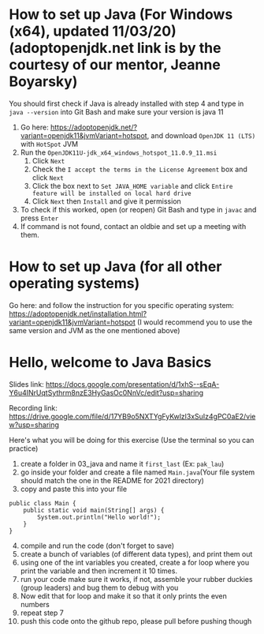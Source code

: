 # How to set up Java (For Windows (x64), updated 11/03/20) (adoptopenjdk.net link is by the courtesy of our mentor, Jeanne Boyarsky)
You should first check if Java is already installed with step 4 and type in `java --version` into Git Bash and make sure your version is java 11
1. Go here: https://adoptopenjdk.net/?variant=openjdk11&jvmVariant=hotspot, and download `OpenJDK 11 (LTS)` with `HotSpot` JVM
2. Run the `OpenJDK11U-jdk_x64_windows_hotspot_11.0.9_11.msi`
    1. Click `Next`
    2. Check the `I accept the terms in the License Agreement` box and click `Next`
    3. Click the box next to `Set JAVA_HOME variable` and click `Entire feature will be installed on local hard drive`
    4. Click `Next` then `Install` and give it permission
3. To check if this worked, open (or reopen) Git Bash and type in `javac` and press `Enter`
4. If command is not found, contact an oldbie and set up a meeting with them.

# How to set up Java (for all other operating systems)
Go here: and follow the instruction for you specific operating system: https://adoptopenjdk.net/installation.html?variant=openjdk11&jvmVariant=hotspot (I would recommend you to use the same version and JVM as the one mentioned above)

# Hello, welcome to Java Basics
Slides link: https://docs.google.com/presentation/d/1xhS--sEqA-Y6u4INrUqtSythrm8nzE3HyGasOc0NnVc/edit?usp=sharing

Recording link: https://drive.google.com/file/d/17YB9o5NXTYgFyKwlzl3xSuIz4gPC0aE2/view?usp=sharing

Here's what you will be doing for this exercise (Use the terminal so you can practice)
1. create a folder in 03_java and name it `first_last` (Ex: `pak_lau`)
2. go inside your folder and create a file named `Main.java`(Your file system should match the one in the README for 2021 directory)
3. copy and paste this into your file
```
public class Main {
    public static void main(String[] args) {
        System.out.println("Hello world!");
    }
}
```
4. compile and run the code (don't forget to save)
5. create a bunch of variables (of different data types), and print them out
6. using one of the int variables you created, create a for loop where you print the variable and then increment it 10 times.
7. run your code make sure it works, if not, assemble your rubber duckies (group leaders) and bug them to debug with you
8. Now edit that for loop and make it so that it only prints the even numbers
9. repeat step 7
10. push this code onto the github repo, please pull before pushing though
